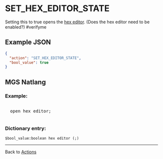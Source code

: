 # SET_HEX_EDITOR_STATE

Setting this to true opens the [hex editor](hardware/hex_editor). (Does the hex editor need to be enabled?) #verifyme 

## Example JSON

```json
{
  "action": "SET_HEX_EDITOR_STATE",
  "bool_value": true
}
```

## MGS Natlang

### Example:

<pre class="HyperMD-codeblock mgs">

  <span class="language-constant">open</span> <span class="target">hex</span> <span class="target">editor</span><span class="terminator">;</span>

</pre>

### Dictionary entry:

```
$bool_value:boolean hex editor (;)
```

---

Back to [Actions](actions)
